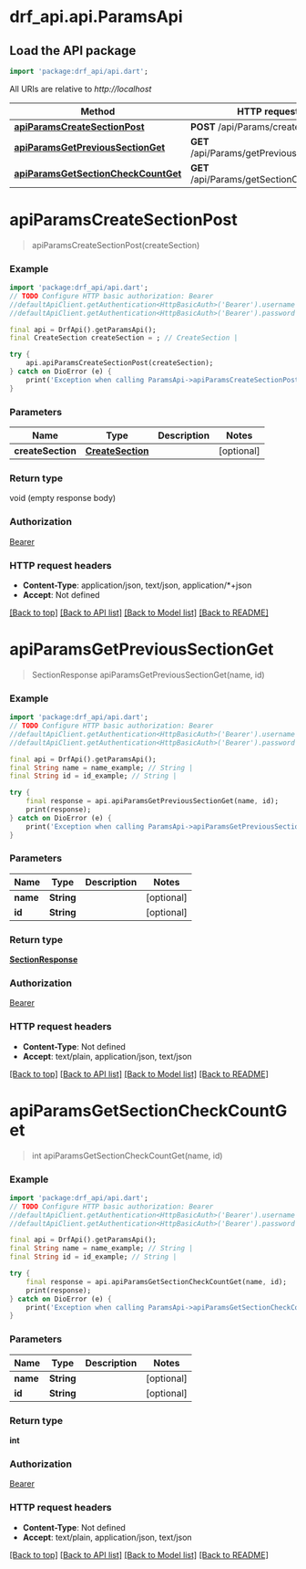 # drf_api.api.ParamsApi

## Load the API package
```dart
import 'package:drf_api/api.dart';
```

All URIs are relative to *http://localhost*

Method | HTTP request | Description
------------- | ------------- | -------------
[**apiParamsCreateSectionPost**](ParamsApi.md#apiparamscreatesectionpost) | **POST** /api/Params/createSection | 
[**apiParamsGetPreviousSectionGet**](ParamsApi.md#apiparamsgetprevioussectionget) | **GET** /api/Params/getPreviousSection | 
[**apiParamsGetSectionCheckCountGet**](ParamsApi.md#apiparamsgetsectioncheckcountget) | **GET** /api/Params/getSectionCheckCount | 


# **apiParamsCreateSectionPost**
> apiParamsCreateSectionPost(createSection)



### Example
```dart
import 'package:drf_api/api.dart';
// TODO Configure HTTP basic authorization: Bearer
//defaultApiClient.getAuthentication<HttpBasicAuth>('Bearer').username = 'YOUR_USERNAME'
//defaultApiClient.getAuthentication<HttpBasicAuth>('Bearer').password = 'YOUR_PASSWORD';

final api = DrfApi().getParamsApi();
final CreateSection createSection = ; // CreateSection | 

try {
    api.apiParamsCreateSectionPost(createSection);
} catch on DioError (e) {
    print('Exception when calling ParamsApi->apiParamsCreateSectionPost: $e\n');
}
```

### Parameters

Name | Type | Description  | Notes
------------- | ------------- | ------------- | -------------
 **createSection** | [**CreateSection**](CreateSection.md)|  | [optional] 

### Return type

void (empty response body)

### Authorization

[Bearer](../README.md#Bearer)

### HTTP request headers

 - **Content-Type**: application/json, text/json, application/*+json
 - **Accept**: Not defined

[[Back to top]](#) [[Back to API list]](../README.md#documentation-for-api-endpoints) [[Back to Model list]](../README.md#documentation-for-models) [[Back to README]](../README.md)

# **apiParamsGetPreviousSectionGet**
> SectionResponse apiParamsGetPreviousSectionGet(name, id)



### Example
```dart
import 'package:drf_api/api.dart';
// TODO Configure HTTP basic authorization: Bearer
//defaultApiClient.getAuthentication<HttpBasicAuth>('Bearer').username = 'YOUR_USERNAME'
//defaultApiClient.getAuthentication<HttpBasicAuth>('Bearer').password = 'YOUR_PASSWORD';

final api = DrfApi().getParamsApi();
final String name = name_example; // String | 
final String id = id_example; // String | 

try {
    final response = api.apiParamsGetPreviousSectionGet(name, id);
    print(response);
} catch on DioError (e) {
    print('Exception when calling ParamsApi->apiParamsGetPreviousSectionGet: $e\n');
}
```

### Parameters

Name | Type | Description  | Notes
------------- | ------------- | ------------- | -------------
 **name** | **String**|  | [optional] 
 **id** | **String**|  | [optional] 

### Return type

[**SectionResponse**](SectionResponse.md)

### Authorization

[Bearer](../README.md#Bearer)

### HTTP request headers

 - **Content-Type**: Not defined
 - **Accept**: text/plain, application/json, text/json

[[Back to top]](#) [[Back to API list]](../README.md#documentation-for-api-endpoints) [[Back to Model list]](../README.md#documentation-for-models) [[Back to README]](../README.md)

# **apiParamsGetSectionCheckCountGet**
> int apiParamsGetSectionCheckCountGet(name, id)



### Example
```dart
import 'package:drf_api/api.dart';
// TODO Configure HTTP basic authorization: Bearer
//defaultApiClient.getAuthentication<HttpBasicAuth>('Bearer').username = 'YOUR_USERNAME'
//defaultApiClient.getAuthentication<HttpBasicAuth>('Bearer').password = 'YOUR_PASSWORD';

final api = DrfApi().getParamsApi();
final String name = name_example; // String | 
final String id = id_example; // String | 

try {
    final response = api.apiParamsGetSectionCheckCountGet(name, id);
    print(response);
} catch on DioError (e) {
    print('Exception when calling ParamsApi->apiParamsGetSectionCheckCountGet: $e\n');
}
```

### Parameters

Name | Type | Description  | Notes
------------- | ------------- | ------------- | -------------
 **name** | **String**|  | [optional] 
 **id** | **String**|  | [optional] 

### Return type

**int**

### Authorization

[Bearer](../README.md#Bearer)

### HTTP request headers

 - **Content-Type**: Not defined
 - **Accept**: text/plain, application/json, text/json

[[Back to top]](#) [[Back to API list]](../README.md#documentation-for-api-endpoints) [[Back to Model list]](../README.md#documentation-for-models) [[Back to README]](../README.md)

